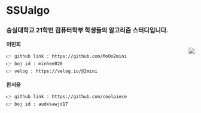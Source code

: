 # SSUalgo

### 숭실대학교 21학번 컴퓨터학부 학생들의 알고리즘 스터디입니다.

**이민희**   
<img align='right' src="http://mazassumnida.wtf/api/v2/generate_badge?boj=minhee020">
```
👉 github link : https://github.com/MoOo2mini    
👉 boj id : minhee020 
👉 velog : https://velog.io/@2mini   
```
  
    
      
      
**한서윤**   
```
👉 github link : https://github.com/coolpiece
👉 boj id : audxkawjd17
```

